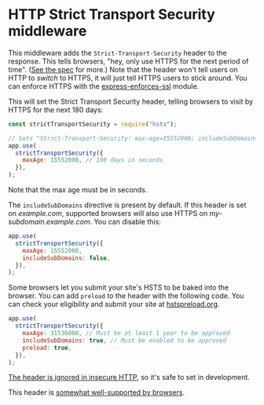 # HTTP Strict Transport Security middleware

This middleware adds the `Strict-Transport-Security` header to the response. This tells browsers, "hey, only use HTTPS for the next period of time". ([See the spec](https://tools.ietf.org/html/rfc6797) for more.) Note that the header won't tell users on HTTP to _switch_ to HTTPS, it will just tell HTTPS users to stick around. You can enforce HTTPS with the [express-enforces-ssl](https://github.com/aredo/express-enforces-ssl) module.

This will set the Strict Transport Security header, telling browsers to visit by HTTPS for the next 180 days:

```javascript
const strictTransportSecurity = require("hsts");

// Sets "Strict-Transport-Security: max-age=15552000; includeSubDomains"
app.use(
  strictTransportSecurity({
    maxAge: 15552000, // 180 days in seconds
  }),
);
```

Note that the max age must be in seconds.

The `includeSubDomains` directive is present by default. If this header is set on _example.com_, supported browsers will also use HTTPS on _my-subdomain.example.com_. You can disable this:

```javascript
app.use(
  strictTransportSecurity({
    maxAge: 15552000,
    includeSubDomains: false,
  }),
);
```

Some browsers let you submit your site's HSTS to be baked into the browser. You can add `preload` to the header with the following code. You can check your eligibility and submit your site at [hstspreload.org](https://hstspreload.org/).

```javascript
app.use(
  strictTransportSecurity({
    maxAge: 31536000, // Must be at least 1 year to be approved
    includeSubDomains: true, // Must be enabled to be approved
    preload: true,
  }),
);
```

[The header is ignored in insecure HTTP](https://tools.ietf.org/html/rfc6797#section-8.1), so it's safe to set in development.

This header is [somewhat well-supported by browsers](https://caniuse.com/#feat=stricttransportsecurity).
